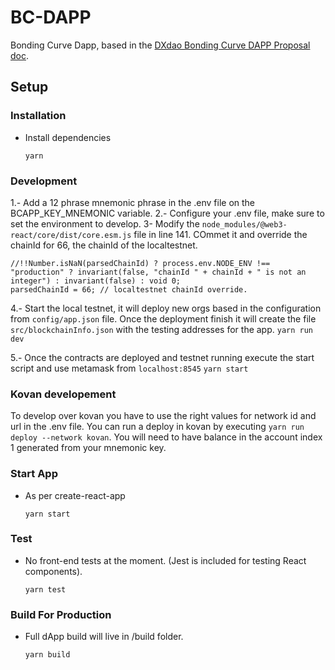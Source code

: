# BC-DAPP

Bonding Curve Dapp, based in the [DXdao Bonding Curve DAPP Proposal doc](https://github.com/levelkdev/BC-DAPP/blob/master/docs/dxdao-proposal.md).

## Setup

### Installation
- Install dependencies
    ```
    yarn
    ```

### Development

1.- Add a 12 phrase mnemonic phrase in the .env file on the BCAPP_KEY_MNEMONIC variable.
2.- Configure your .env file, make sure to set the environment to develop.
3- Modify the `node_modules/@web3-react/core/dist/core.esm.js` file in line 141. COmmet it and override the chainId for 66, the chainId of the localtestnet.

```
//!!Number.isNaN(parsedChainId) ? process.env.NODE_ENV !== "production" ? invariant(false, "chainId " + chainId + " is not an integer") : invariant(false) : void 0;
parsedChainId = 66; // localtestnet chainId override.
```

4.- Start the local testnet, it will deploy new orgs based in the configuration from `config/app.json` file. Once the deployment finish it will create the file `src/blockchainInfo.json` with the testing addresses for the app.
    ```
    yarn run dev
    ```
    
5.- Once the contracts are deployed and testnet running execute the start script and use metamask from `localhost:8545`
    ```
    yarn start
    ```
    
### Kovan developement

To develop over kovan you have to use the right values for network id and url in the .env file. You can run a deploy in kovan by executing `yarn run deploy --network kovan`. You will need to have balance in the account index 1 generated from your mnemonic key.    

### Start App
- As per create-react-app
    ```
    yarn start
    ```

### Test
- No front-end tests at the moment. (Jest is included for testing React components).
    ```
    yarn test
    ```
    
### Build For Production
- Full dApp build will live in /build folder.
    ```
    yarn build
    ```

